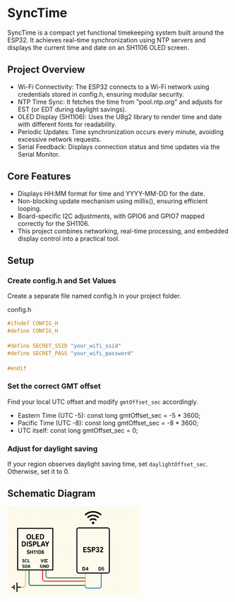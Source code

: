# SyncTime

SyncTime is a compact yet functional timekeeping system built around the ESP32. It achieves real-time synchronization using NTP servers and displays the current time and date on an SH1106 OLED screen.

## Project Overview
* Wi-Fi Connectivity: The ESP32 connects to a Wi-Fi network using credentials stored in config.h, ensuring modular security.
* NTP Time Sync: It fetches the time from "pool.ntp.org" and adjusts for EST (or EDT during daylight savings).
* OLED Display (SH1106): Uses the U8g2 library to render time and date with different fonts for readability.
* Periodic Updates: Time synchronization occurs every minute, avoiding excessive network requests.
* Serial Feedback: Displays connection status and time updates via the Serial Monitor.

## Core Features
* Displays HH:MM format for time and YYYY-MM-DD for the date.
* Non-blocking update mechanism using millis(), ensuring efficient looping.
* Board-specific I2C adjustments, with GPIO6 and GPIO7 mapped correctly for the SH1106.
* This project combines networking, real-time processing, and embedded display control into a practical tool.

## Setup 
### Create config.h and Set Values
Create a separate file named config.h in your project folder.

config.h
```cpp
#ifndef CONFIG_H
#define CONFIG_H

#define SECRET_SSID "your_wifi_ssid"
#define SECRET_PASS "your_wifi_password"

#endif
```

### Set the correct GMT offset 
Find your local UTC offset and modify `gmtOffset_sec` accordingly. 

- Eastern Time (UTC -5): const long gmtOffset_sec = -5 * 3600;
- Pacific Time (UTC -8): const long gmtOffset_sec = -8 * 3600;
- UTC itself: const long gmtOffset_sec = 0;

### Adjust for daylight saving 
If your region observes daylight saving time, set `daylightOffset_sec`. Otherwise, set it to 0.

## Schematic Diagram

<img src="https://github.com/easai/SyncTime/blob/main/schematic.png" width="300">

